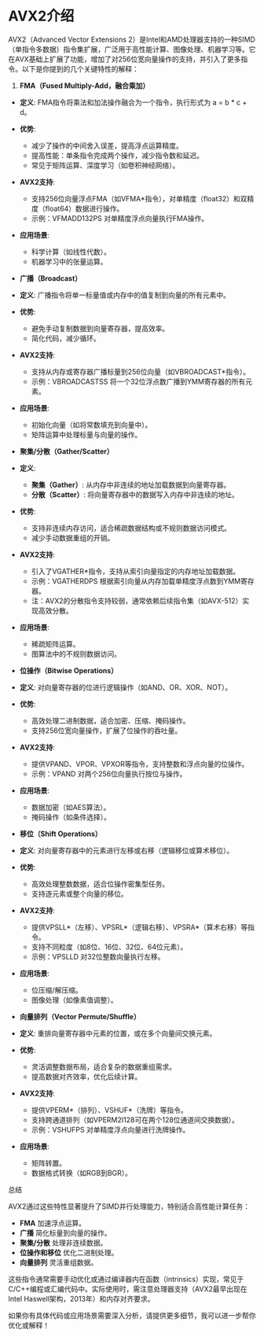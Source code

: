 # AVX2介绍

AVX2（Advanced Vector Extensions 2）是Intel和AMD处理器支持的一种SIMD（单指令多数据）指令集扩展，广泛用于高性能计算、图像处理、机器学习等。它在AVX基础上扩展了功能，增加了对256位宽向量操作的支持，并引入了更多指令。以下是你提到的几个关键特性的解释：

1. **FMA（Fused Multiply-Add，融合乘加）**

- **定义**: FMA指令将乘法和加法操作融合为一个指令，执行形式为 a = b * c + d。
- **优势**:
  - 减少了操作的中间舍入误差，提高浮点运算精度。
  - 提高性能：单条指令完成两个操作，减少指令数和延迟。
  - 常见于矩阵运算、深度学习（如卷积神经网络）。
- **AVX2支持**:
  - 支持256位向量浮点FMA（如VFMA*指令），对单精度（float32）和双精度（float64）数据进行操作。
  - 示例：VFMADD132PS 对单精度浮点向量执行FMA操作。
- **应用场景**:
  - 科学计算（如线性代数）。
  - 机器学习中的张量运算。
- **广播（Broadcast）**

- **定义**: 广播指令将单一标量值或内存中的值复制到向量的所有元素中。
- **优势**:
  - 避免手动复制数据到向量寄存器，提高效率。
  - 简化代码，减少循环。
- **AVX2支持**:
  - 支持从内存或寄存器广播标量到256位向量（如VBROADCAST*指令）。
  - 示例：VBROADCASTSS 将一个32位浮点数广播到YMM寄存器的所有元素。
- **应用场景**:
  - 初始化向量（如将常数填充到向量中）。
  - 矩阵运算中处理标量与向量的操作。
- **聚集/分散（Gather/Scatter）**

- **定义**:
  - **聚集（Gather）**: 从内存中非连续的地址加载数据到向量寄存器。
  - **分散（Scatter）**: 将向量寄存器中的数据写入内存中非连续的地址。
- **优势**:
  - 支持非连续内存访问，适合稀疏数据结构或不规则数据访问模式。
  - 减少手动数据重组的开销。
- **AVX2支持**:
  - 引入了VGATHER*指令，支持从索引向量指定的内存地址加载数据。
  - 示例：VGATHERDPS 根据索引向量从内存加载单精度浮点数到YMM寄存器。
  - 注：AVX2的分散指令支持较弱，通常依赖后续指令集（如AVX-512）实现高效分散。
- **应用场景**:
  - 稀疏矩阵运算。
  - 图算法中的不规则数据访问。
- **位操作（Bitwise Operations）**

- **定义**: 对向量寄存器的位进行逻辑操作（如AND、OR、XOR、NOT）。
- **优势**:
  - 高效处理二进制数据，适合加密、压缩、掩码操作。
  - 支持256位宽向量操作，扩展了位操作的吞吐量。
- **AVX2支持**:
  - 提供VPAND、VPOR、VPXOR等指令，支持整数和浮点向量的位操作。
  - 示例：VPAND 对两个256位向量执行按位与操作。
- **应用场景**:
  - 数据加密（如AES算法）。
  - 掩码操作（如条件选择）。
- **移位（Shift Operations）**

- **定义**: 对向量寄存器中的元素进行左移或右移（逻辑移位或算术移位）。
- **优势**:
  - 高效处理整数数据，适合位操作密集型任务。
  - 支持逐元素或整个向量的移位。
- **AVX2支持**:
  - 提供VPSLL*（左移）、VPSRL*（逻辑右移）、VPSRA*（算术右移）等指令。
  - 支持不同粒度（如8位、16位、32位、64位元素）。
  - 示例：VPSLLD 对32位整数向量执行左移。
- **应用场景**:
  - 位压缩/解压缩。
  - 图像处理（如像素值调整）。
- **向量排列（Vector Permute/Shuffle）**

- **定义**: 重排向量寄存器中元素的位置，或在多个向量间交换元素。
- **优势**:
  - 灵活调整数据布局，适合复杂的数据重组需求。
  - 提高数据对齐效率，优化后续计算。
- **AVX2支持**:
  - 提供VPERM*（排列）、VSHUF*（洗牌）等指令。
  - 支持跨通道排列（如VPERM2I128可在两个128位通道间交换数据）。
  - 示例：VSHUFPS 对单精度浮点向量进行洗牌操作。
- **应用场景**:
  - 矩阵转置。
  - 数据格式转换（如RGB到BGR）。

总结

AVX2通过这些特性显著提升了SIMD并行处理能力，特别适合高性能计算任务：

- **FMA** 加速浮点运算。
- **广播** 简化标量到向量的操作。
- **聚集/分散** 处理非连续数据。
- **位操作和移位** 优化二进制处理。
- **向量排列** 灵活重组数据。

这些指令通常需要手动优化或通过编译器内在函数（intrinsics）实现，常见于C/C++编程或汇编代码中。实际使用时，需注意处理器支持（AVX2最早出现在Intel Haswell架构，2013年）和内存对齐要求。

如果你有具体代码或应用场景需要深入分析，请提供更多细节，我可以进一步帮你优化或解释！